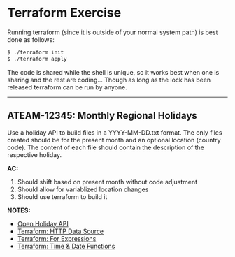 # Terraform Exercise

Running terraform (since it is outside of your normal system path) is best done as follows:

```bash
$ ./terraform init
$ ./terraform apply
```

The code is shared while the shell is unique, so it works best when one is sharing and the rest are coding...  Though as long as the lock has been released terraform can be run by anyone.

---
## ATEAM-12345: Monthly Regional Holidays

Use a holiday API to build files in a YYYY-MM-DD.txt
format.  The only files created should be for the 
present month and an optional location (country code).
The content of each file should contain the description 
of the respective holiday.

**AC:**

1. Should shift based on present month without code
   adjustment
2. Should allow for variablized location changes
3. Should use terraform to build it

**NOTES:** 
* [Open Holiday API](https://date.nager.at/api/v2/publicholidays/2020/US)
* [Terraform: HTTP Data Source](https://registry.terraform.io/providers/hashicorp/http/latest/docs/data-sources/http)
* [Terraform: For Expressions](https://www.terraform.io/docs/language/expressions/for.html)
* [Terraform: Time & Date Functions](https://www.terraform.io/docs/language/functions/formatdate.html)
